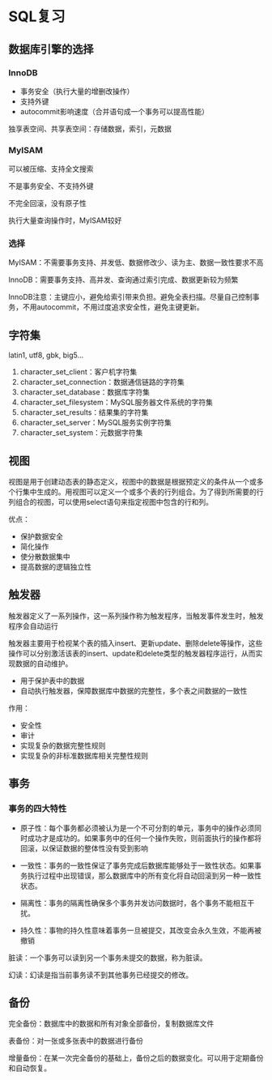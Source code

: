 # SQL复习

## 数据库引擎的选择

### InnoDB

- 事务安全（执行大量的增删改操作）
- 支持外键
- autocommit影响速度（合并语句成一个事务可以提高性能）

独享表空间、共享表空间：存储数据，索引，元数据

### MyISAM

可以被压缩、支持全文搜索

不是事务安全、不支持外键

不完全回滚，没有原子性

执行大量查询操作时，MyISAM较好

### 选择

MyISAM：不需要事务支持、并发低、数据修改少、读为主、数据一致性要求不高

InnoDB：需要事务支持、高并发、查询通过索引完成、数据更新较为频繁

InnoDB注意：主键应小，避免给索引带来负担。避免全表扫描。尽量自己控制事务，不用autocommit，不用过度追求安全性，避免主键更新。

## 字符集

latin1, utf8, gbk, big5...

1. character_set_client：客户机字符集
2. character_set_connection：数据通信链路的字符集
3. character_set_database：数据库字符集
4. character_set_filesystem：MySQL服务器文件系统的字符集
5. character_set_results：结果集的字符集
6. character_set_server：MySQL服务实例字符集
7. character_set_system：元数据字符集

## 视图

视图是用于创建动态表的静态定义，视图中的数据是根据预定义的条件从一个或多个行集中生成的。用视图可以定义一个或多个表的行列组合。为了得到所需要的行列组合的视图，可以使用select语句来指定视图中包含的行和列。

优点：

- 保护数据安全
- 简化操作
- 使分散数据集中
- 提高数据的逻辑独立性

## 触发器

触发器定义了一系列操作，这一系列操作称为触发程序，当触发事件发生时，触发程序会自动运行

触发器主要用于检视某个表的插入insert、更新update、删除delete等操作，这些操作可以分别激活该表的insert、update和delete类型的触发器程序运行，从而实现数据的自动维护。

- 用于保护表中的数据
- 自动执行触发器，保障数据库中数据的完整性，多个表之间数据的一致性

作用：

- 安全性
- 审计
- 实现复杂的数据完整性规则
- 实现复杂的非标准数据库相关完整性规则

## 事务

### 事务的四大特性

- 原子性：每个事务都必须被认为是一个不可分割的单元，事务中的操作必须同时成功才是成功的。如果事务中的任何一个操作失败，则前面执行的操作都将回滚，以保证数据的整体性没有受到影响

- 一致性：事务的一致性保证了事务完成后数据库能够处于一致性状态。如果事务执行过程中出现错误，那么数据库中的所有变化将自动回滚到另一种一致性状态。

- 隔离性：事务的隔离性确保多个事务并发访问数据时，各个事务不能相互干扰。

- 持久性：事物的持久性意味着事务一旦被提交，其改变会永久生效，不能再被撤销

脏读：一个事务可以读到另一个事务未提交的数据，称为脏读。

幻读：幻读是指当前事务读不到其他事务已经提交的修改。

## 备份

完全备份：数据库中的数据和所有对象全部备份，复制数据库文件

表备份：对一张或多张表中的数据进行备份

增量备份：在某一次完全备份的基础上，备份之后的数据变化。可以用于定期备份和自动恢复。